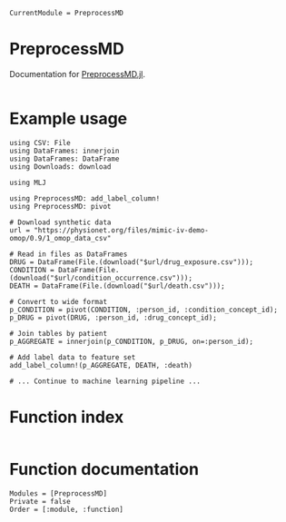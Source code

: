 ```@meta
CurrentModule = PreprocessMD
```

# PreprocessMD

Documentation for [PreprocessMD.jl](https://github.com/bcbi/PreprocessMD.jl).

```@contents
```

# Example usage

```@example
using CSV: File
using DataFrames: innerjoin
using DataFrames: DataFrame
using Downloads: download

using MLJ

using PreprocessMD: add_label_column!
using PreprocessMD: pivot

# Download synthetic data
url = "https://physionet.org/files/mimic-iv-demo-omop/0.9/1_omop_data_csv"

# Read in files as DataFrames
DRUG = DataFrame(File.(download("$url/drug_exposure.csv")));
CONDITION = DataFrame(File.(download("$url/condition_occurrence.csv")));
DEATH = DataFrame(File.(download("$url/death.csv")));

# Convert to wide format
p_CONDITION = pivot(CONDITION, :person_id, :condition_concept_id);
p_DRUG = pivot(DRUG, :person_id, :drug_concept_id);

# Join tables by patient
p_AGGREGATE = innerjoin(p_CONDITION, p_DRUG, on=:person_id);

# Add label data to feature set
add_label_column!(p_AGGREGATE, DEATH, :death)

# ... Continue to machine learning pipeline ...

```
# Function index

```@index
```

# Function documentation

```@autodocs
Modules = [PreprocessMD]
Private = false
Order = [:module, :function]
```

